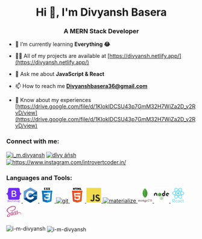 <h1 align="center">Hi 👋, I'm Divyansh Basera</h1>
<h3 align="center">A MERN Stack Developer</h3>

- 🌱 I’m currently learning **Everything 😂**

- 👨‍💻 All of my projects are available at [https://divyansh.netlify.app/](https://divyansh.netlify.app/)

- 💬 Ask me about **JavaScript & React**

- 📫 How to reach me **Divyanshbasera36@gmail.com**

- 📄 Know about my experiences [https://drive.google.com/file/d/1KIokIDCSU43p7GmM32H7WiZa2D_v2RvD/view](https://drive.google.com/file/d/1KIokIDCSU43p7GmM32H7WiZa2D_v2RvD/view)



<h3 align="left">Connect with me:</h3>
<p align="left">
<a href="https://dev.to/i_m.divyansh" target="blank"><img align="center" src="https://cdn.jsdelivr.net/npm/simple-icons@3.0.1/icons/dev-dot-to.svg" alt="i_m.divyansh" height="30" width="40" /></a>
<a href="https://fb.com/dîvy áñsh" target="blank"><img align="center" src="https://cdn.jsdelivr.net/npm/simple-icons@3.0.1/icons/facebook.svg" alt="dîvy áñsh" height="30" width="40" /></a>
<a href="https://instagram.com/https://www.instagram.com/introvertcoder.in/" target="blank"><img align="center" src="https://cdn.jsdelivr.net/npm/simple-icons@3.0.1/icons/instagram.svg" alt="https://www.instagram.com/introvertcoder.in/" height="30" width="40" /></a>
</p>

<h3 align="left">Languages and Tools:</h3>
<p align="left"> <a href="https://getbootstrap.com" target="_blank"> <img src="https://raw.githubusercontent.com/devicons/devicon/master/icons/bootstrap/bootstrap-plain-wordmark.svg" alt="bootstrap" width="40" height="40"/> </a> <a href="https://www.w3schools.com/cpp/" target="_blank"> <img src="https://raw.githubusercontent.com/devicons/devicon/master/icons/cplusplus/cplusplus-original.svg" alt="cplusplus" width="40" height="40"/> </a> <a href="https://www.w3schools.com/css/" target="_blank"> <img src="https://raw.githubusercontent.com/devicons/devicon/master/icons/css3/css3-original-wordmark.svg" alt="css3" width="40" height="40"/> </a> <a href="https://git-scm.com/" target="_blank"> <img src="https://www.vectorlogo.zone/logos/git-scm/git-scm-icon.svg" alt="git" width="40" height="40"/> </a> <a href="https://www.w3.org/html/" target="_blank"> <img src="https://raw.githubusercontent.com/devicons/devicon/master/icons/html5/html5-original-wordmark.svg" alt="html5" width="40" height="40"/> </a> <a href="https://developer.mozilla.org/en-US/docs/Web/JavaScript" target="_blank"> <img src="https://raw.githubusercontent.com/devicons/devicon/master/icons/javascript/javascript-original.svg" alt="javascript" width="40" height="40"/> </a> <a href="https://materializecss.com/" target="_blank"> <img src="https://raw.githubusercontent.com/prplx/svg-logos/5585531d45d294869c4eaab4d7cf2e9c167710a9/svg/materialize.svg" alt="materialize" width="40" height="40"/> </a> <a href="https://www.mongodb.com/" target="_blank"> <img src="https://raw.githubusercontent.com/devicons/devicon/master/icons/mongodb/mongodb-original-wordmark.svg" alt="mongodb" width="40" height="40"/> </a> <a href="https://nodejs.org" target="_blank"> <img src="https://raw.githubusercontent.com/devicons/devicon/master/icons/nodejs/nodejs-original-wordmark.svg" alt="nodejs" width="40" height="40"/> </a> <a href="https://reactjs.org/" target="_blank"> <img src="https://raw.githubusercontent.com/devicons/devicon/master/icons/react/react-original-wordmark.svg" alt="react" width="40" height="40"/> </a> <a href="https://sass-lang.com" target="_blank"> <img src="https://raw.githubusercontent.com/devicons/devicon/master/icons/sass/sass-original.svg" alt="sass" width="40" height="40"/> </a> </p>

<p><img align="left" src="https://github-readme-stats.vercel.app/api/top-langs?username=i-m-divyansh&show_icons=true&locale=en&layout=compact" alt="i-m-divyansh" /></p>

<p>&nbsp;<img align="center" src="https://github-readme-stats.vercel.app/api?username=i-m-divyansh&show_icons=true&locale=en" alt="i-m-divyansh" /></p>
